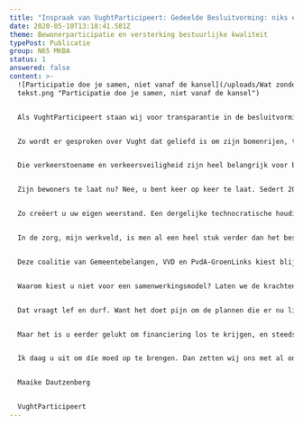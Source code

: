 ```yaml
---
title: "Inspraak van VughtParticipeert: Gedeelde Besluitvorming: niks ervan!"
date: 2020-05-10T13:18:41.581Z
theme: Bewonerparticipatie en versterking bestuurlijke kwaliteit
typePost: Publicatie
group: N65 MKBA
status: 1
answered: false
content: >-
  ![Participatie doe je samen, niet vanaf de kansel](/uploads/Wat zonder
  tekst.png "Participatie doe je samen, niet vanaf de kansel")


  Als VughtParticipeert staan wij voor transparantie in de besluitvorming met tijdige en adequate informatievoorziening aan bewoners. Als ik zo het burgerparticipatieproces beschouw in Vught, is in ieder geval geen sprake geweest van het goed informeren van burgers over de N65. De informatie was vaak onvolledig, niet tijdig en zelfs misleidend. Een heel recent voorbeeld van misleiding is de twee paginabrede advertentie in het Klaverblad – van onze eigen belastingcenten wel te verstaan.


  Zo wordt er gesproken over Vught dat geliefd is om zijn bomenrijen, terwijl voor de N65 aanleg 400 bomen worden gekapt. Daarvan komt maar een klein deel terug, dat nog lang zal moeten groeien eer het weer bomen zijn van enig formaat. Nog lachwekkender wordt het als geschreven wordt dat het beter zal gaan met de veiligheid van overstekende kinderen en ouderen, terwijl de realiteit is dat door de huidige plannen veel meer gemotoriseerd verkeer door het dorp gaat rijden. Dus neemt de veiligheid in veel woonwijken in Vught ook af.


  Die verkeerstoename en verkeersveiligheid zijn heel belangrijk voor bewoners. Ook het bestuur en de raadsleden zouden juist hier de absolute prioriteit aan moeten geven: het beschermen van bewoners en hun fietsende kinderen tegen ongevallen, geluidsoverlast, luchtvervuiling etc. Ook lezen wij dat de ‘wegen die het wel aankunnen’. Wie is meneer Weg en waar woont die? Het gaat om de ménsen die langs die straten wonen. En díe kunnen die toename in het verkeer niet aan. Bewoners zullen het u kwalijk nemen en er u als raadsleden verantwoordelijk voor houden als zij straks met alle gevolgen zitten.


  Zijn bewoners te laat nu? Nee, u bent keer op keer te laat. Sedert 2015 maken bewoners bezwaren. Maar u kijkt steeds de andere kant op en negeert de argumenten van bewoners keer op keer.


  Zo creëert u uw eigen weerstand. Een dergelijke technocratische houding is echt gedateerd in deze tijd van steeds beter opgeleide en geïnformeerde burgers. In deze tijd komt u niet meer weg met het laten stemmen door bewoners eens in de zoveel tijd, en dat vervolgens te gebruiken als een soortcarte blancheom eigen ideeën uit te voeren. De burger van nu eist regie op en wil meebeslissen. Ook tussentijds.


  In de zorg, mijn werkveld, is men al een heel stuk verder dan het bestuur in Vught. Daar is het gebruikelijk dat artsen samen met de patiënt beslissingen nemen voor een behandeling, en dat dit gebeurt op basis van goede informatie over de voor- én de nadelen. Arts en patiënt doen dat in een proces van gedeelde besluitvorming waarbij de patiënt de laatste stem heeft. Wat zou u doen, als het u zou overkomen dat een medisch specialist u onvolledige en gekleurde informatie geeft over een behandeling die van grote invloed is op uw leven? En die zegt, och, als u er later problemen mee krijgt, dan zien we dat dan wel weer. Dan zou u toch ook woest zijn en tegen die specialist een proces aanspannen, zeker als hij dat ook nog probeert te ontkennen? Dat is precies wat hier gebeurt.


  Deze coalitie van Gemeentebelangen, VVD en PvdA-GroenLinks kiest blijkbaar voor een conflictmodel. Misschien omdat zij niet beter weten, een soort bedrijfsblindheid. Het gevolg is dat bewoners en allerlei organisaties de loopgraven ingaan en een gang naar de rechter aan het voorbereiden zijn. Dat wordt een lange en nare strijd. Misschien klopt u zich straks trots op de borst als het plan is aangenomen, maar ik kan u garanderen dat het een Pyrrhus overwinning zal zijn met alleen maar verliezers. Bovendien gaat voorlopig geen schop de grond in. Want zolang de rechtsgangen lopen, mag er niet verbouwd worden.


  Waarom kiest u niet voor een samenwerkingsmodel? Laten we de krachten van bewoners van Vught verenigen met die van de gemeentelijke organisatie en samen naar de landelijke politiek gaan, de Ministeries en de Provincie. Om te vragen voor een beter alternatief, zoals de ondergrondse variant.


  Dat vraagt lef en durf. Want het doet pijn om de plannen die er nu liggen, los te laten. Dat snappen wij ook.


  Maar het is u eerder gelukt om financiering los te krijgen, en steeds meer. Dus waarom niet nog even wat langer volhouden en gaan voor een echt goed plan? U kent vast het verhaal van Hein Bergé. Hij verzette zich tot het einde toe tegen de demping van de Binnendieze en met succes. De naam van de dringende wethouder zijn wij vergeten, de naam van die ene persoon niet, dat was Hein Bergé. Het is aan u hoe onze gemeente en u straks zullen worden herinnerd.


  Ik daag u uit om díe moed op te brengen. Dan zetten wij ons met al onze energie sámen met u in, in een proces van gedeelde besluitvorming. Voor een veiliger plan. Waarmee de doelstellingen van de N65 wél worden behaald.


  Maaike Dautzenberg


  VughtParticipeert
---
```

